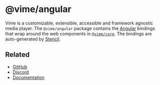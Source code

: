 # @vime/angular

Vime is a customizable, extensible, accessible and framework agnostic media player. The `@vime/angular` 
package contains the [Angular][angular] bindings that wrap around the web components in 
[`@vime/core`][vime-core]. The bindings are auto-generated by [Stencil][stencil].

[angular]: https://angular.io
[stencil]: https://stenciljs.com
[vime-core]: https://www.npmjs.com/package/@vime/core
[web-components]: https://developer.mozilla.org/en-US/docs/Web/Web_Components

## Related

- [GitHub](https://github.com/vime-js/vime)
- [Discord](https://discord.gg/feZ6cAE)
- [Documentation](https://vimejs.com)
